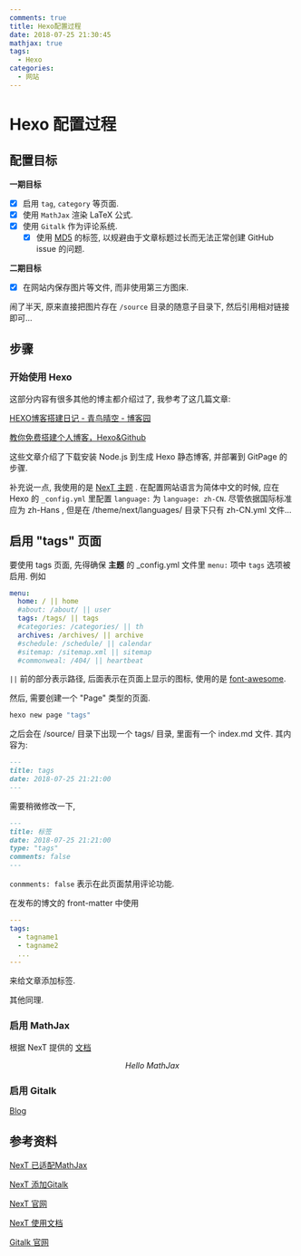 ```yaml
---
comments: true
title: Hexo配置过程
date: 2018-07-25 21:30:45
mathjax: true
tags:
  - Hexo
categories:
  - 网站
---
```

# Hexo 配置过程

## 配置目标

**一期目标**

- [x] 启用 `tag`, `category` 等页面.
- [x] 使用 `MathJax` 渲染 LaTeX 公式.
- [x] 使用 `Gitalk` 作为评论系统.
  - [x] 使用 [MD5](https://github.com/blueimp/JavaScript-MD5/blob/master/js/md5.min.js#L1) 的标签, 以规避由于文章标题过长而无法正常创建 GitHub issue 的问题.

**二期目标**

- [x] 在网站内保存图片等文件, 而非使用第三方图床.

闹了半天, 原来直接把图片存在 `/source` 目录的随意子目录下, 然后引用相对链接即可...

## 步骤

<!--more-->

### 开始使用 Hexo

这部分内容有很多其他的博主都介绍过了, 我参考了这几篇文章:

[HEXO博客搭建日记 - 青鸟晴空 - 博客园](http://www.cnblogs.com/airbird/p/6160209.html)

[教你免费搭建个人博客，Hexo&Github](https://zhangslob.github.io/2017/02/28/%E6%95%99%E4%BD%A0%E5%85%8D%E8%B4%B9%E6%90%AD%E5%BB%BA%E4%B8%AA%E4%BA%BA%E5%8D%9A%E5%AE%A2%EF%BC%8CHexo-Github/)

这些文章介绍了下载安装 Node.js 到生成 Hexo 静态博客, 并部署到 GitPage 的步骤.

补充说一点, 我使用的是 [NexT 主题](https://hexo.io/zh-cn/) . 在配置网站语言为简体中文的时候, 应在 Hexo 的 `_config.yml` 里配置 `language:` 为 `language: zh-CN`. 尽管依据国际标准应为 zh-Hans , 但是在 /theme/next/languages/ 目录下只有 zh-CN.yml 文件...

## 启用 "tags" 页面

要使用 tags 页面, 先得确保 **主题** 的 _config.yml 文件里 `menu:` 项中 `tags` 选项被启用. 例如

```yml
menu:
  home: / || home
  #about: /about/ || user
  tags: /tags/ || tags
  #categories: /categories/ || th
  archives: /archives/ || archive
  #schedule: /schedule/ || calendar
  #sitemap: /sitemap.xml || sitemap
  #commonweal: /404/ || heartbeat
```

`||` 前的部分表示路径, 后面表示在页面上显示的图标, 使用的是 [font-awesome](http://fontawesome.dashgame.com/).

然后, 需要创建一个 "Page" 类型的页面.

```sh
hexo new page "tags"
```

之后会在 /source/ 目录下出现一个 tags/ 目录, 里面有一个 index.md 文件. 其内容为:

```markdown
---
title: tags
date: 2018-07-25 21:21:00
---
```

需要稍微修改一下, 

```markdown
---
title: 标签
date: 2018-07-25 21:21:00
type: "tags"
comments: false
---
```

`conmments: false` 表示在此页面禁用评论功能.

在发布的博文的 front-matter 中使用

```yml
---
tags:
  - tagname1
  - tagname2
  ...
---
```

来给文章添加标签.

其他同理.

### 启用 MathJax

根据 NexT 提供的 [文档](https://github.com/theme-next/hexo-theme-next/blob/master/docs/zh-CN/MATH.md)

$$ Hello \; MathJax $$

### 启用 Gitalk

[Blog](/2018/10/配置Hexo-Gitalk/)

## 参考资料

[NexT 已适配MathJax](https://theme-next.iissnan.com/third-party-services.html#mathjax)

[NexT 添加Gitalk](https://github.com/gitalk/gitalk/blob/master/readme-cn.md)

[NexT 官网](https://hexo.io/zh-cn/)

[NexT 使用文档](https://theme-next.iissnan.com/)

[Gitalk 官网](https://gitalk.github.io/)
